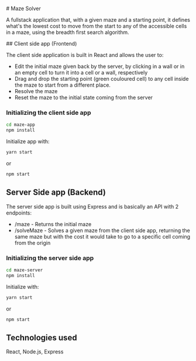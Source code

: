 # Maze Solver

A fullstack application that, with a given maze and a starting point, it defines what's the lowest cost to move from the start to any of the accessible cells in a maze, using the breadth first search algorithm.

## Client side app (Frontend)

The client side application is built in React and allows the user to:

* Edit the initial maze given back by the server, by clicking in a wall or in an empty cell to turn it into a cell or a wall, respectively
* Drag and drop the starting point (green couloured cell) to any cell inside the maze to start from a different place.
* Resolve the maze
* Reset the maze to the initial state coming from the server

### Initializing the client side app

````bash
cd maze-app
npm install
````

Initialize app with:

````bash
yarn start
````

or 

````bash
npm start
````

## Server Side app (Backend)

The server side app is built using Express and is basically an API with 2 endpoints:

* /maze - Returns the initial maze
* /solveMaze - Solves a given maze from the client side app, returning the same maze but with the cost it would take to go to a specific cell coming from the origin

### Initializing the server side app

```bash
cd maze-server
npm install
```

Initialize with:

````bash
yarn start
````

or 

````bash
npm start
````

## Technologies used

React, Node.js, Express